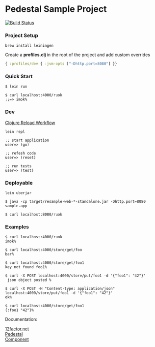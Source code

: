 # Pedestal Sample Project

[![Build Status](https://travis-ci.org/scotthaleen/pedestal-sample.svg?branch=master)](https://travis-ci.org/scotthaleen/pedestal-sample)

### Project Setup

```
brew install leiningen
```

Create a **profiles.clj** in the root of the project and add custom overrides 

```clojure
{ :profiles/dev { :jvm-opts ["-Dhttp.port=8080"] }}
```

### Quick Start

```
$ lein run

$ curl localhost:4000/ruok
;;=> imok%

```
### Dev 

[Clojure Reload Workflow](http://thinkrelevance.com/blog/2013/06/04/clojure-workflow-reloaded)

```
lein repl

;; start application
user=> (go)

;; refesh code
user=> (reset)

;; run tests
user=> (test)
```

### Deployable

```
lein uberjar

$ java -cp target/resample-web-*-standalone.jar -Dhttp.port=8080 sample.app

$ curl localhost:8080/ruok
```


### Examples


```
$ curl localhost:4000/ruok
imok%

$ curl localhost:4000/store/get/foo
bar%

$ curl localhost:4000/store/get/foo1
key not found foo1%

$ curl -X POST localhost:4000/store/put/foo1 -d '{"foo1": "42"}'
 json object posted %

$ curl -X POST -H "Content-type: application/json" localhost:4000/store/put/foo1 -d '{"foo1": "42"}'
ok%

$ curl localhost:4000/store/get/foo1
{:foo1 "42"}%
```


Documentation: 

[12factor.net](https://12factor.net) <br/>
[Pedestal](https://github.com/pedestal/pedestal) <br/>
[Component](https://github.com/stuartsierra/component) <br/>
